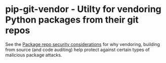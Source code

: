 # pip-git-vendor - Utilty for vendoring Python packages from their git repos 

See the [Package repo security considerations](https://github.com/draffensperger/dotfiles/blob/master/docs/package-security.md)
for why vendoring, building from source (and code auditing) help protect against
certain types of malicious package attacks.
